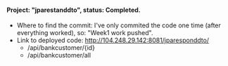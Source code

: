 #### Project: "jparestanddto", status: Completed.
- Where to find the commit: I've only commited the code one time (after everything worked), so: "Week1 work pushed".
- Link to deployed code: http://104.248.29.142:8081/jparesponddto/
  - /api/bankcustomer/{id}
  - /api/bankcustomer/all
